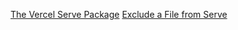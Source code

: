 [The Vercel Serve Package](https://github.com/vercel/serve)
[Exclude a File from Serve](https://github.com/vercel/serve-handler#options)

